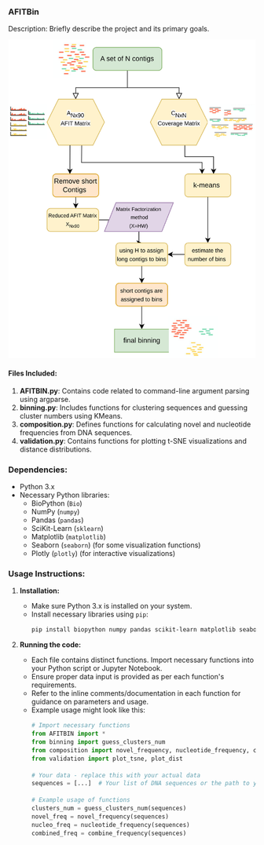 

### AFITBin

Description: Briefly describe the project and its primary goals.

<p align="center">
<img src="https://github.com/SayehSobhani/AFITBin/blob/main/AFITBin/graph_abs_AFIT.png" width="550"/>
</p>

#### Files Included:

1. **AFITBIN.py**: Contains code related to command-line argument parsing using argparse.
2. **binning.py**: Includes functions for clustering sequences and guessing cluster numbers using KMeans.
3. **composition.py**: Defines functions for calculating novel and nucleotide frequencies from DNA sequences.
4. **validation.py**: Contains functions for plotting t-SNE visualizations and distance distributions.

### Dependencies:

- Python 3.x
- Necessary Python libraries:
  - BioPython (`Bio`)
  - NumPy (`numpy`)
  - Pandas (`pandas`)
  - SciKit-Learn (`sklearn`)
  - Matplotlib (`matplotlib`)
  - Seaborn (`seaborn`) (for some visualization functions)
  - Plotly (`plotly`) (for interactive visualizations)

### Usage Instructions:

1. **Installation:**
    - Make sure Python 3.x is installed on your system.
    - Install necessary libraries using `pip`:
        ```bash
        pip install biopython numpy pandas scikit-learn matplotlib seaborn plotly
        ```

2. **Running the code:**
    - Each file contains distinct functions. Import necessary functions into your Python script or Jupyter Notebook.
    - Ensure proper data input is provided as per each function's requirements.
    - Refer to the inline comments/documentation in each function for guidance on parameters and usage.
    - Example usage might look like this:
        ```python
        # Import necessary functions
        from AFITBIN import *
        from binning import guess_clusters_num
        from composition import novel_frequency, nucleotide_frequency, combine_frequency
        from validation import plot_tsne, plot_dist

        # Your data - replace this with your actual data
        sequences = [...]  # Your list of DNA sequences or the path to your sequences file

        # Example usage of functions
        clusters_num = guess_clusters_num(sequences)
        novel_freq = novel_frequency(sequences)
        nucleo_freq = nucleotide_frequency(sequences)
        combined_freq = combine_frequency(sequences)
        ```



